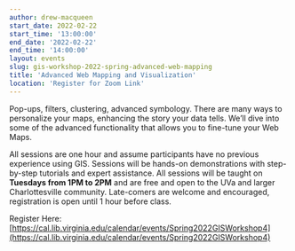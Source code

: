 ```yaml
---
author: drew-macqueen
start_date: 2022-02-22
start_time: '13:00:00'
end_date: '2022-02-22'
end_time: '14:00:00'
layout: events
slug: gis-workshop-2022-spring-advanced-web-mapping
title: 'Advanced Web Mapping and Visualization'
location: 'Register for Zoom Link'
---
```


Pop-ups, filters, clustering, advanced symbology. There are many ways to personalize your maps, enhancing the story your data tells. We’ll dive into some of the advanced functionality that allows you to fine-tune your Web Maps.

All sessions are one hour and assume participants have no previous experience using GIS.  Sessions will be hands-on demonstrations with step-by-step tutorials and expert assistance.  All sessions will be taught on **Tuesdays from 1PM to 2PM** and are free and open to the UVa and larger Charlottesville community. Late-comers are welcome and encouraged, registration is open until 1 hour before class.

Register Here: [https://cal.lib.virginia.edu/calendar/events/Spring2022GISWorkshop4](https://cal.lib.virginia.edu/calendar/events/Spring2022GISWorkshop4)